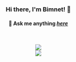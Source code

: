 <!-- HEADING -->
<h3 align="center"> Hi there, I'm Bimnet! &#128075;</h3>

<!-- CONTACT -->
<h4 align="center">&#128172; Ask me anything <a href="https://github.com/bimnett/bimnett/issues/new/choose"><i>here</i></a></h4>
<br>

<!-- STATS SHIELDS -->
<p align="center">
  <a href="https://github.com/anuraghazra/github-readme-stats">
    <img src="https://github-readme-stats.vercel.app/api?username=bimnett&count_private=true&show_icons=true&theme=tokyonight">
  </a>
  <br>
  <a href="https://github.com/anuraghazra/github-readme-stats">
    <img src="https://github-readme-stats.vercel.app/api/top-langs/?username=bimnett&count_private=true&layout=compact&langs_count=10&card_width=465&hide_title=true&hide=swift,jupyter%20notebook,html,css,markdown&theme=tokyonight">
  </a>
</p>
